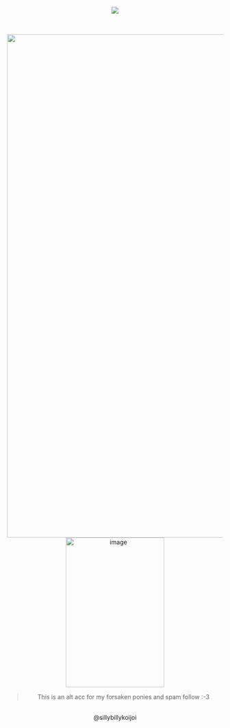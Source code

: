 <div align="center">

  
![](https://komarev.com/ghpvc/?username=Bigguykoi&color=724b2f&label=Folks&style=plastic)
<br />


<br />
<br />

<img width="1310" height="1177" alt="image" src="https://github.com/user-attachments/assets/ae908df7-434b-454e-8b32-90ba89302b45" />





<img width="230" height="350" alt="image" src="https://github.com/user-attachments/assets/aef3b140-5d9d-47e8-92a2-09f10bdb2e30" />

> This is an alt acc for my forsaken ponies and spam follow :-3

<br />
@sillybillykoijoi
